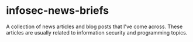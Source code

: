 # infosec-news-briefs
A collection of news articles and blog posts that I've come across. These articles are usually related to information security and programming topics.
